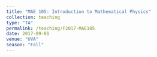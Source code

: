 ```yaml
---
title: "MAE 105: Introduction to Mathematical Physics"
collection: teaching
type: "TA"
permalink: /teaching/F2017-MAE105
date: 2017-09-01
venue: "UVA"
season: "Fall"
---
```

